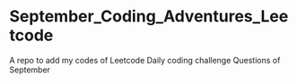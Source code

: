 # September_Coding_Adventures_Leetcode

A repo to add my codes of Leetcode Daily coding challenge Questions of September
